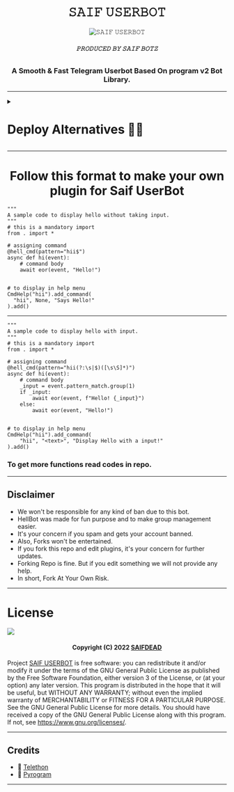<h1 align="center">
  <b> 𝚂𝙰𝙸𝙵 𝚄𝚂𝙴𝚁𝙱𝙾𝚃 </b>
</h1>

<p align="center">
  <img src="https://te.legra.ph/file/b5eb69c60abfa61e13617.jpg" alt="𝚂𝙰𝙸𝙵 𝚄𝚂𝙴𝚁𝙱𝙾𝚃">
</p>

<h6 align="center">
  <b>𝙿𝚁𝙾𝙳𝚄𝙲𝙴𝙳 𝙱𝚈 𝚂𝙰𝙸𝙵 𝙱𝙾𝚃𝚉</b>
</h6>

<h3 align="center">
  <b>A Smooth & Fast Telegram Userbot Based On program v2 Bot Library.</b>
</h3>

-----

<details><summary><h1><b>Deploy Alternatives 🥷🏻</h1></b></summary>

  - 
    [![Deploy to Koyeb](https://www.koyeb.com/static/images/deploy/button.svg)](https://app.koyeb.com/deploy?type=git&repository=https://github.com/SAIFDEAD/HELPBOT-T&branch=master&name=Userbot-koyeb&run_command=bash+runkoyeb&env[APP_ID]&env[API_HASH]&env[BOT_TOKEN]&env[SESSION]&env[DATABASE_URL])

</details>

-----

<h1 align="center">
  <b>Follow this format to make your own plugin for Saif UserBot</b>
</h1>

```python3
"""
A sample code to display hello without taking input.
"""
# this is a mandatory import
from . import *

# assigning command
@hell_cmd(pattern="hii$")
async def hi(event):
    # command body
    await eor(event, "Hello!")


# to display in help menu
CmdHelp("hii").add_command(
  "hii", None, "Says Hello!"
).add()
```
----
```python3
"""
A sample code to display hello with input.
"""
# this is a mandatory import
from . import *

# assigning command
@hell_cmd(pattern="hii(?:\s|$)([\s\S]*)")
async def hi(event):
    # command body
    _input = event.pattern_match.group(1)
    if _input:
        await eor(event, f"Hello! {_input}")
    else:
        await eor(event, "Hello!")


# to display in help menu
CmdHelp("hii").add_command(
    "hii", "<text>", "Display Hello with a input!"
).add()
```


### To get more functions read codes in repo.

------

## Disclaimer
- We won't be responsible for any kind of ban due to this bot.
- HellBot was made for fun purpose and to make group management easier.
- It's your concern if you spam and gets your account banned.
- Also, Forks won't be entertained.
- If you fork this repo and edit plugins, it's your concern for further updates.
- Forking Repo is fine. But if you edit something we will not provide any help.
- In short, Fork At Your Own Risk.

------
# License

![](https://www.gnu.org/graphics/gplv3-or-later.png)

<h4 align="center">Copyright (C) 2022 <a href="https://github.com/SAIFDEAD">SAIFDEAD</a></h4>

Project [SAIF USERBOT](https://github.com/SAIFDEAD/USERBOT) is free software: you can redistribute it and/or modify
it under the terms of the GNU General Public License as published by
the Free Software Foundation, either version 3 of the License, or
(at your option) any later version.
This program is distributed in the hope that it will be useful,
but WITHOUT ANY WARRANTY; without even the implied warranty of
MERCHANTABILITY or FITNESS FOR A PARTICULAR PURPOSE.  See the
GNU General Public License for more details.
You should have received a copy of the GNU General Public License
along with this program. If not, see <https://www.gnu.org/licenses/>.

------
## Credits

- 💖 [Telethon](https://github.com/LonamiWebs/Telethon)
- 💖 [Pyrogram](https://github.com/Pyrogram/Pyrogram)

------
